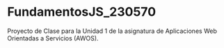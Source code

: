 # FundamentosJS_230570
Proyecto de Clase para la Unidad 1 de la asignatura de Aplicaciones Web Orientadas a Servicios (AWOS).
